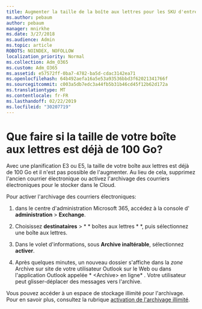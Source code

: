 ```yaml
---
title: Augmenter la taille de la boîte aux lettres pour les SKU d'entreprise
ms.author: pebaum
author: pebaum
manager: mnirkhe
ms.date: 3/27/2018
ms.audience: Admin
ms.topic: article
ROBOTS: NOINDEX, NOFOLLOW
localization_priority: Normal
ms.collection: Adm_O365
ms.custom: Adm_O365
ms.assetid: e57572ff-0ba7-4782-ba5d-cdac3142ea71
ms.openlocfilehash: 64b492aefa16a5e53a93536bbd3f62021341766f
ms.sourcegitcommit: c003a5db7edc3a44fb5b31b46cd45f12b62d172a
ms.translationtype: MT
ms.contentlocale: fr-FR
ms.lasthandoff: 02/22/2019
ms.locfileid: "30207719"
---
```

# <a name="what-to-do-if-your-mailbox-size-is-already-100gb"></a>Que faire si la taille de votre boîte aux lettres est déjà de 100 Go?

Avec une planification E3 ou E5, la taille de votre boîte aux lettres est déjà de 100 Go et il n'est pas possible de l'augmenter. Au lieu de cela, supprimez l'ancien courrier électronique ou activez l'archivage des courriers électroniques pour le stocker dans le Cloud. 
  
Pour activer l'archivage des courriers électroniques:
  
1. dans le centre d'administration Microsoft 365, accédez à la console d' **administration** \> **Exchange**. 
    
2. Choisissez **destinataires** \> * * boîtes aux lettres * *, puis sélectionnez une boîte aux lettres. 
    
3. Dans le volet d'informations, sous **Archive inaltérable**, sélectionnez **activer**. 
    
4. Après quelques minutes, un nouveau dossier s'affiche dans la *zone* Archive sur site de votre utilisateur Outlook sur le Web ou dans l'application Outlook appelée * \<Archive\> en ligne* . Votre utilisateur peut glisser-déplacer des messages vers l'archive. 
    
Vous pouvez accéder à un espace de stockage illimité pour l'archivage. Pour en savoir plus, consultez la rubrique [activation de l'archivage illimité](https://support.office.com/article/enable-unlimited-archiving-in-office-365-admin-help-e2a789f2-9962-4960-9fd4-a00aa063559e).
  

